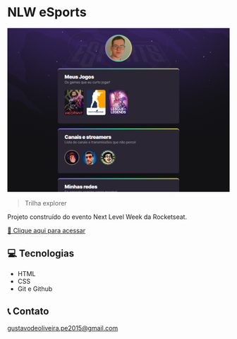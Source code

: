 # NLW eSports

![prewiew](./.github/prewiew.png)

>Trilha explorer

Projeto construído do evento Next Level Week da Rocketseat.

[🔗 Clique aqui para acessar](https://gustavopeoli.github.io/NLW)

## 💻 Tecnologias
- HTML 
- CSS
- Git e Github

## 📞 Contato
gustavodeoliveira.pe2015@gmail.com